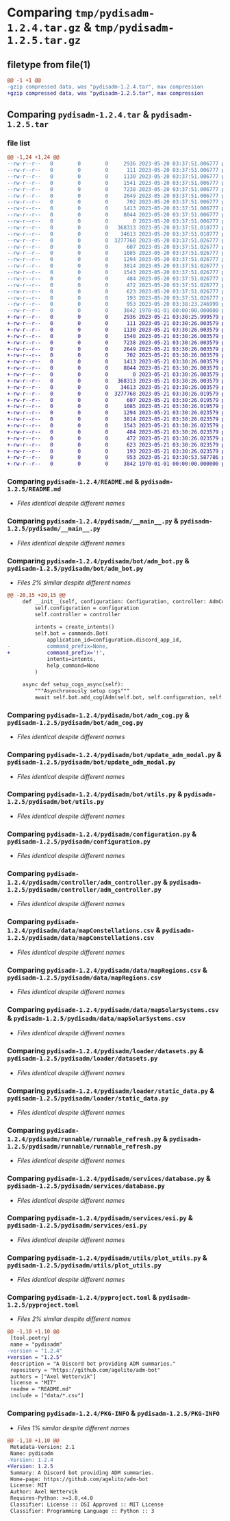 # Comparing `tmp/pydisadm-1.2.4.tar.gz` & `tmp/pydisadm-1.2.5.tar.gz`

## filetype from file(1)

```diff
@@ -1 +1 @@
-gzip compressed data, was "pydisadm-1.2.4.tar", max compression
+gzip compressed data, was "pydisadm-1.2.5.tar", max compression
```

## Comparing `pydisadm-1.2.4.tar` & `pydisadm-1.2.5.tar`

### file list

```diff
@@ -1,24 +1,24 @@
--rw-r--r--   0        0        0     2936 2023-05-20 03:37:51.006777 pydisadm-1.2.4/README.md
--rw-r--r--   0        0        0      111 2023-05-20 03:37:51.006777 pydisadm-1.2.4/pydisadm/__init__.py
--rw-r--r--   0        0        0     1130 2023-05-20 03:37:51.006777 pydisadm-1.2.4/pydisadm/__main__.py
--rw-r--r--   0        0        0     1541 2023-05-20 03:37:51.006777 pydisadm-1.2.4/pydisadm/bot/adm_bot.py
--rw-r--r--   0        0        0     7238 2023-05-20 03:37:51.006777 pydisadm-1.2.4/pydisadm/bot/adm_cog.py
--rw-r--r--   0        0        0     2649 2023-05-20 03:37:51.006777 pydisadm-1.2.4/pydisadm/bot/update_adm_modal.py
--rw-r--r--   0        0        0      702 2023-05-20 03:37:51.006777 pydisadm-1.2.4/pydisadm/bot/utils.py
--rw-r--r--   0        0        0     1413 2023-05-20 03:37:51.006777 pydisadm-1.2.4/pydisadm/configuration.py
--rw-r--r--   0        0        0     8044 2023-05-20 03:37:51.006777 pydisadm-1.2.4/pydisadm/controller/adm_controller.py
--rw-r--r--   0        0        0        0 2023-05-20 03:37:51.006777 pydisadm-1.2.4/pydisadm/data/__init__.py
--rw-r--r--   0        0        0   368313 2023-05-20 03:37:51.010777 pydisadm-1.2.4/pydisadm/data/mapConstellations.csv
--rw-r--r--   0        0        0    34613 2023-05-20 03:37:51.010777 pydisadm-1.2.4/pydisadm/data/mapRegions.csv
--rw-r--r--   0        0        0  3277768 2023-05-20 03:37:51.026777 pydisadm-1.2.4/pydisadm/data/mapSolarSystems.csv
--rw-r--r--   0        0        0      607 2023-05-20 03:37:51.026777 pydisadm-1.2.4/pydisadm/loader/datasets.py
--rw-r--r--   0        0        0     1085 2023-05-20 03:37:51.026777 pydisadm-1.2.4/pydisadm/loader/static_data.py
--rw-r--r--   0        0        0     1294 2023-05-20 03:37:51.026777 pydisadm-1.2.4/pydisadm/runnable/runnable_refresh.py
--rw-r--r--   0        0        0     3814 2023-05-20 03:37:51.026777 pydisadm-1.2.4/pydisadm/services/database.py
--rw-r--r--   0        0        0     1543 2023-05-20 03:37:51.026777 pydisadm-1.2.4/pydisadm/services/esi.py
--rw-r--r--   0        0        0      484 2023-05-20 03:37:51.026777 pydisadm-1.2.4/pydisadm/utils/adm_utils.py
--rw-r--r--   0        0        0      472 2023-05-20 03:37:51.026777 pydisadm-1.2.4/pydisadm/utils/datetime_utils.py
--rw-r--r--   0        0        0      623 2023-05-20 03:37:51.026777 pydisadm-1.2.4/pydisadm/utils/plot_utils.py
--rw-r--r--   0        0        0      193 2023-05-20 03:37:51.026777 pydisadm-1.2.4/pydisadm/utils/thread_utils.py
--rw-r--r--   0        0        0      953 2023-05-20 03:38:23.246999 pydisadm-1.2.4/pyproject.toml
--rw-r--r--   0        0        0     3842 1970-01-01 00:00:00.000000 pydisadm-1.2.4/PKG-INFO
+-rw-r--r--   0        0        0     2936 2023-05-21 03:30:25.999579 pydisadm-1.2.5/README.md
+-rw-r--r--   0        0        0      111 2023-05-21 03:30:26.003579 pydisadm-1.2.5/pydisadm/__init__.py
+-rw-r--r--   0        0        0     1130 2023-05-21 03:30:26.003579 pydisadm-1.2.5/pydisadm/__main__.py
+-rw-r--r--   0        0        0     1540 2023-05-21 03:30:26.003579 pydisadm-1.2.5/pydisadm/bot/adm_bot.py
+-rw-r--r--   0        0        0     7238 2023-05-21 03:30:26.003579 pydisadm-1.2.5/pydisadm/bot/adm_cog.py
+-rw-r--r--   0        0        0     2649 2023-05-21 03:30:26.003579 pydisadm-1.2.5/pydisadm/bot/update_adm_modal.py
+-rw-r--r--   0        0        0      702 2023-05-21 03:30:26.003579 pydisadm-1.2.5/pydisadm/bot/utils.py
+-rw-r--r--   0        0        0     1413 2023-05-21 03:30:26.003579 pydisadm-1.2.5/pydisadm/configuration.py
+-rw-r--r--   0        0        0     8044 2023-05-21 03:30:26.003579 pydisadm-1.2.5/pydisadm/controller/adm_controller.py
+-rw-r--r--   0        0        0        0 2023-05-21 03:30:26.003579 pydisadm-1.2.5/pydisadm/data/__init__.py
+-rw-r--r--   0        0        0   368313 2023-05-21 03:30:26.003579 pydisadm-1.2.5/pydisadm/data/mapConstellations.csv
+-rw-r--r--   0        0        0    34613 2023-05-21 03:30:26.003579 pydisadm-1.2.5/pydisadm/data/mapRegions.csv
+-rw-r--r--   0        0        0  3277768 2023-05-21 03:30:26.019579 pydisadm-1.2.5/pydisadm/data/mapSolarSystems.csv
+-rw-r--r--   0        0        0      607 2023-05-21 03:30:26.019579 pydisadm-1.2.5/pydisadm/loader/datasets.py
+-rw-r--r--   0        0        0     1085 2023-05-21 03:30:26.019579 pydisadm-1.2.5/pydisadm/loader/static_data.py
+-rw-r--r--   0        0        0     1294 2023-05-21 03:30:26.023579 pydisadm-1.2.5/pydisadm/runnable/runnable_refresh.py
+-rw-r--r--   0        0        0     3814 2023-05-21 03:30:26.023579 pydisadm-1.2.5/pydisadm/services/database.py
+-rw-r--r--   0        0        0     1543 2023-05-21 03:30:26.023579 pydisadm-1.2.5/pydisadm/services/esi.py
+-rw-r--r--   0        0        0      484 2023-05-21 03:30:26.023579 pydisadm-1.2.5/pydisadm/utils/adm_utils.py
+-rw-r--r--   0        0        0      472 2023-05-21 03:30:26.023579 pydisadm-1.2.5/pydisadm/utils/datetime_utils.py
+-rw-r--r--   0        0        0      623 2023-05-21 03:30:26.023579 pydisadm-1.2.5/pydisadm/utils/plot_utils.py
+-rw-r--r--   0        0        0      193 2023-05-21 03:30:26.023579 pydisadm-1.2.5/pydisadm/utils/thread_utils.py
+-rw-r--r--   0        0        0      953 2023-05-21 03:30:53.587786 pydisadm-1.2.5/pyproject.toml
+-rw-r--r--   0        0        0     3842 1970-01-01 00:00:00.000000 pydisadm-1.2.5/PKG-INFO
```

### Comparing `pydisadm-1.2.4/README.md` & `pydisadm-1.2.5/README.md`

 * *Files identical despite different names*

### Comparing `pydisadm-1.2.4/pydisadm/__main__.py` & `pydisadm-1.2.5/pydisadm/__main__.py`

 * *Files identical despite different names*

### Comparing `pydisadm-1.2.4/pydisadm/bot/adm_bot.py` & `pydisadm-1.2.5/pydisadm/bot/adm_bot.py`

 * *Files 2% similar despite different names*

```diff
@@ -20,15 +20,15 @@
     def __init__(self, configuration: Configuration, controller: AdmController):
         self.configuration = configuration
         self.controller = controller
 
         intents = create_intents()
         self.bot = commands.Bot(
             application_id=configuration.discord_app_id,
-            command_prefix=None,
+            command_prefix='!',
             intents=intents,
             help_command=None
         )
 
     async def setup_cogs_async(self):
         """Asynchronously setup cogs"""
         await self.bot.add_cog(Adm(self.bot, self.configuration, self.controller))
```

### Comparing `pydisadm-1.2.4/pydisadm/bot/adm_cog.py` & `pydisadm-1.2.5/pydisadm/bot/adm_cog.py`

 * *Files identical despite different names*

### Comparing `pydisadm-1.2.4/pydisadm/bot/update_adm_modal.py` & `pydisadm-1.2.5/pydisadm/bot/update_adm_modal.py`

 * *Files identical despite different names*

### Comparing `pydisadm-1.2.4/pydisadm/bot/utils.py` & `pydisadm-1.2.5/pydisadm/bot/utils.py`

 * *Files identical despite different names*

### Comparing `pydisadm-1.2.4/pydisadm/configuration.py` & `pydisadm-1.2.5/pydisadm/configuration.py`

 * *Files identical despite different names*

### Comparing `pydisadm-1.2.4/pydisadm/controller/adm_controller.py` & `pydisadm-1.2.5/pydisadm/controller/adm_controller.py`

 * *Files identical despite different names*

### Comparing `pydisadm-1.2.4/pydisadm/data/mapConstellations.csv` & `pydisadm-1.2.5/pydisadm/data/mapConstellations.csv`

 * *Files identical despite different names*

### Comparing `pydisadm-1.2.4/pydisadm/data/mapRegions.csv` & `pydisadm-1.2.5/pydisadm/data/mapRegions.csv`

 * *Files identical despite different names*

### Comparing `pydisadm-1.2.4/pydisadm/data/mapSolarSystems.csv` & `pydisadm-1.2.5/pydisadm/data/mapSolarSystems.csv`

 * *Files identical despite different names*

### Comparing `pydisadm-1.2.4/pydisadm/loader/datasets.py` & `pydisadm-1.2.5/pydisadm/loader/datasets.py`

 * *Files identical despite different names*

### Comparing `pydisadm-1.2.4/pydisadm/loader/static_data.py` & `pydisadm-1.2.5/pydisadm/loader/static_data.py`

 * *Files identical despite different names*

### Comparing `pydisadm-1.2.4/pydisadm/runnable/runnable_refresh.py` & `pydisadm-1.2.5/pydisadm/runnable/runnable_refresh.py`

 * *Files identical despite different names*

### Comparing `pydisadm-1.2.4/pydisadm/services/database.py` & `pydisadm-1.2.5/pydisadm/services/database.py`

 * *Files identical despite different names*

### Comparing `pydisadm-1.2.4/pydisadm/services/esi.py` & `pydisadm-1.2.5/pydisadm/services/esi.py`

 * *Files identical despite different names*

### Comparing `pydisadm-1.2.4/pydisadm/utils/plot_utils.py` & `pydisadm-1.2.5/pydisadm/utils/plot_utils.py`

 * *Files identical despite different names*

### Comparing `pydisadm-1.2.4/pyproject.toml` & `pydisadm-1.2.5/pyproject.toml`

 * *Files 2% similar despite different names*

```diff
@@ -1,10 +1,10 @@
 [tool.poetry]
 name = "pydisadm"
-version = "1.2.4"
+version = "1.2.5"
 description = "A Discord bot providing ADM summaries."
 repository = "https://github.com/agelito/adm-bot"
 authors = ["Axel Wettervik"]
 license = "MIT"
 readme = "README.md"
 include = ["data/*.csv"]
```

### Comparing `pydisadm-1.2.4/PKG-INFO` & `pydisadm-1.2.5/PKG-INFO`

 * *Files 1% similar despite different names*

```diff
@@ -1,10 +1,10 @@
 Metadata-Version: 2.1
 Name: pydisadm
-Version: 1.2.4
+Version: 1.2.5
 Summary: A Discord bot providing ADM summaries.
 Home-page: https://github.com/agelito/adm-bot
 License: MIT
 Author: Axel Wettervik
 Requires-Python: >=3.8,<4.0
 Classifier: License :: OSI Approved :: MIT License
 Classifier: Programming Language :: Python :: 3
```

